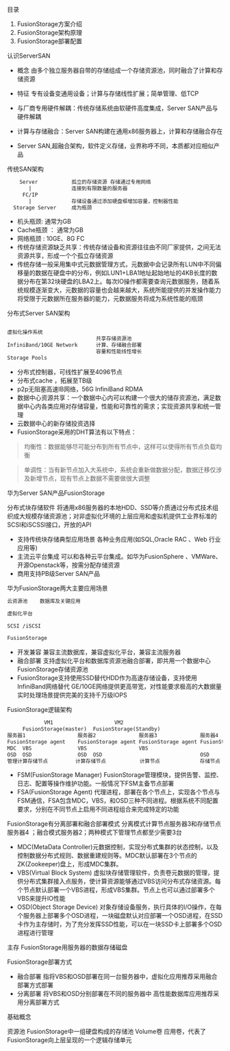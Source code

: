 目录
1. FusionStorage方案介绍
2. FusionStorage架构原理
3. FusionStorage部署配置

认识ServerSAN
- 概念 由多个独立服务器自带的存储组成一个存储资源池，同时融合了计算和存储资源
- 特征 专有设备变通用设备；计算与存储线性扩展；简单管理、低TCP

- 与厂商专用硬件解耦：传统存储系统由软硬件高度集成，Server SAN产品与硬件解耦
- 计算与存储融合：Server SAN构建在通用x86服务器上，计算和存储融合存在
- Server SAN,超融合架构，软件定义存储，业界称呼不同，本质都对应相似产品

传统SAN架构
```txt
    Server           孤立的存储资源 存储通过专用网络
       |             连接到有限数量的服务器
     FC/IP
       |             存储设备通过添加硬盘框增加容量，控制器性能
  Storage Server     成为瓶颈
```
- 机头瓶颈: 通常为GB
- Cache瓶颈 ： 通常为GB
- 网络瓶颈 : 10GE、8G FC
- 传统存储资源缺乏共享：传统存储设备和资源往往由不同厂家提供，之间无法资源共享，形成一个个孤立存储资源
- 传统存储一般采用集中式元数据管理方式，元数据中会记录所有LUN中不同偏移量的数据在硬盘中的分布，例如LUN1+LBA1地址起始地址的4KB长度的数据分布在第32块硬盘的LBA2上。每次IO操作都需要查询元数据服务，随着系统规模逐渐变大，元数据的容量也会越来越大，系统所能提供的并发操作能力将受限于元数据所在服务器的能力，元数据服务将成为系统性能的瓶颈

分布式Server SAN架构
```txt

虚拟化操作系统
                             共享存储资源池
InfiniBand/10GE Network      计算、存储融合部署
                             容量和性能线性增长
Storage Pools
```
- 分布式控制器，可线性扩展至4096节点
- 分布式cache ，拓展至TB级
- p2p无阻塞高速IB网络，56G InfiniBand RDMA
- 数据中心资源共享：一个数据中心内可以构建一个很大的储存资源池，满足数据中心内各类应用对存储容量，性能和可靠性的需求；实现资源共享和统一管理
- 云数据中心的新存储投资选择
- FusionStorage采用的DHT算法有以下特点：

> 均衡性：数据能够尽可能分布到所有节点中，这样可以使得所有节点负载均衡

> 单调性：当有新节点加入大系统中，系统会重新做数据分配，数据迁移仅涉及新增节点，现有节点上数据不需要做很大调整

华为Server SAN产品FusionStorage

分布式块存储软件 将通用x86服务器的本地HDD、SSD等介质通过分布式技术组织成大规模存储资源池；对非虚拟化环境的上层应用和虚拟机提供工业界标准的SCSI和iSCSSI接口，开放的API

- 支持传统块存储典型应用场景 各种业务应用(如SQL,Oracle RAC 、Web 行业应用等)
- 主流云平台集成 可以和各种云平台集成。如华为FusionSphere 、VMWare、开源Openstack等，按需分配存储资源
- 商用支持PB级Server SAN产品

华为FusionStorage两大主要应用场景
```txt
云资源池    数据库及关键应用

虚拟化平台

SCSI /iSCSI

FusionStorage
```
- 开发兼容 兼容主流数据库，兼容虚拟化平台，兼容主流服务器
- 融合部署 支持虚拟化平台和数据库资源池融合部署，即共用一个数据中心FusionStorage存储资源池
- FusionStorage支持使用SSD替代HDD作为高速存储设备，支持使用InfiniBand网络替代 GE/10GE网络提供更高带宽，对性能要求极高的大数据量实时处理场景提供完美的支持千万级IOPS

FusionStorage逻辑架构
```txt
            VM1                    VM2
     FusionStorage(master)  FusionStorage(Standby)
服务器1                 服务器2              服务器3              服务器4
FusionStorage agent    FusionStorage agent FusionStorage agent FusionStorage agent
MDC  VBS               VBS                 VBS
OSD  OSD               OSD  OSD                                OSD
管理计算存储节点         计算存储节点           计算节点             存储节点
```
- FSM(FusionStorage Manager) FusionStorage管理模块，提供告警、监控、日志、配置等操作维护功能。一般情况下FSM主备节点部署
- FSA(FusionStorage Agent) 代理进程，部署在各个节点上，实现各个节点与FSM通信，FSA包含MDC，VBS，和OSD三种不同进程。根据系统不同配置要求，分别在不同节点上启用不同进程组合来完成特定的功能

FusionStorage有分离部署和融合部署模式  分离模式计算节点服务器3和存储节点服务器4 ；融合模式服务器2；两种模式下管理节点都至少需要3台

- MDC(MetaData Controller)元数据控制，实现分布式集群的状态控制，以及控制数据分布式规则、数据重建规则等。MDC默认部署在3个节点的ZK(Zookeeper)盘上，形成MDC集群。
- VBS(Virtual Block System) 虚拟块存储管理软件，负责卷元数据的管理，提供分布式集群接入点服务，使计算资源能够通过VBS访问分布式存储资源。每个节点默认部署一个VBS进程，形成VBS集群。节点上也可以通过部署多个VBS来提升IO性能
- OSD(Object Storage Device) 对象存储设备服务，执行具体的I/O操作，在每个服务器上部署多个OSD进程，一块磁盘默认对应部署一个OSD进程，在SSD卡作为主存储时，为了充分发挥SSD性能，可以在一块SSD卡上部署多个OSD进程进行管理

主存 FusionStorage用服务器的数据存储磁盘

FusionStorage部署方式
- 融合部署 指将VBS和OSD部署在同一台服务器中，虚拟化应用推荐采用融合部署方式部署
- 分离部署 将VBS和OSD分别部署在不同的服务器中 高性能数据库应用推荐采用分离部署方式

基础概念

资源池  FusionStorage中一组硬盘构成的存储池
Volume卷 应用卷，代表了FusionStorage向上层呈现的一个逻辑存储单元






